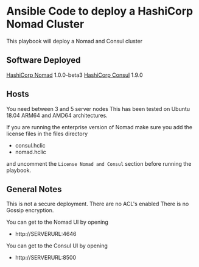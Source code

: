 # Ansible Code to deploy a HashiCorp Nomad Cluster

This playbook will deploy a Nomad and Consul cluster

## Software Deployed

[HashiCorp Nomad](https://www.nomadproject.io/) 1.0.0-beta3
[HashiCorp Consul](https://www.consul.io/) 1.9.0

## Hosts

You need between 3 and 5 server nodes
This has been tested on Ubuntu 18.04 ARM64 and AMD64 architectures.

If you are running the enterprise version of Nomad make sure you add the license files in the files directory

* consul.hclic
* nomad.hclic

and uncomment the `License Nomad and Consul` section before running the playbook.

## General Notes

This is not a secure deployment.
There are no ACL's enabled
There is no Gossip encryption.

You can get to the Nomad UI by opening

* http://SERVERURL:4646

You can get to the Consul UI by opening

* http://SERVERURL:8500